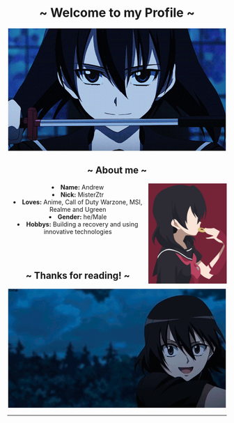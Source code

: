 <body>
  <center>
<h1 align="center">~ Welcome to my Profile ~</h1>

</div>
    <div align="center">
    <img src="https://github.com/MisterZtr/MisterZtr/blob/main/assets/1.gif">
      </div>
<div>
<h2 align="center">  ~ About me ~  </h2>
  <div align="center">
<img width="180px" height="230px" src="https://github.com/MisterZtr/MisterZtr/blob/main/assets/799827.jpg" align="right">
  </div>
<li>
 <b>Name:</b> Andrew</li>
<li>
<b>Nick:</b> MisterZtr
</li>
<li>
<b>Loves:</b> Anime, Call of Duty Warzone, MSI, Realme and Ugreen
</li>
<li>
<b>Gender:</b> he/Male
</li>
<li>
<b>Hobbys:</b> Building a recovery and using innovative technologies
</li>
<br><br><br>
</div>
<div>
<h2 align="center"> ~ Thanks for reading! ~ </h2>
<div align="center">
<img src="https://github.com/MisterZtr/MisterZtr/blob/main/assets/be3a7233f7dac57923fd6fec2d40ad10.gif">
</div>
<hr>
</div>
</div>
    </center>
</body>
